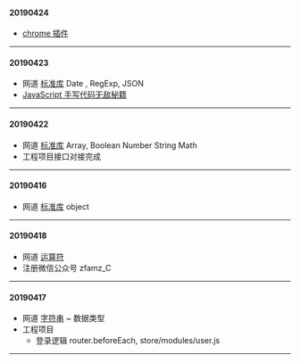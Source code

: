 #### 20190424

- [chrome 插件](https://zhaoolee.gitbooks.io/chrome/content/)

---

#### 20190423

- 网道 [标准库](https://wangdoc.com/javascript/stdlib/index.html) Date , RegExp, JSON
- [JavaScript 手写代码无敌秘籍](https://mp.weixin.qq.com/s/v3Jb_dDBdX1-Y090v-xxwg)

---

#### 20190422

- 网道 [标准库](https://wangdoc.com/javascript/stdlib/index.html) Array, Boolean Number String Math
- 工程项目接口对接完成

---

#### 20190416

- 网道 [标准库](https://wangdoc.com/javascript/stdlib/index.html) object

---

#### 20190418

- 网道 [运算符](https://wangdoc.com/javascript/operators/index.html)
- 注册微信公众号 zfamz_C

---

#### 20190417

- 网道 [字符串](https://wangdoc.com/javascript/types/string.html) ~ 数据类型
- 工程项目
  - 登录逻辑 router.beforeEach, store/modules/user.js

---
